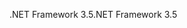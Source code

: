 <span data-ttu-id="639ff-101">.NET Framework 3.5</span><span class="sxs-lookup"><span data-stu-id="639ff-101">.NET Framework 3.5</span></span>